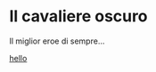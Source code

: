 <html lang="it">
    <head>
        <meta charset="utf-8"/>
    </head>
    <body>
        <h1>Il cavaliere oscuro</h1>
        <p>
           Il miglior eroe di sempre... 
        </p>
        <a href="https://Marc0-7.github.io/IlCavaliereOscuro/blob/main/PapginaHTML.html">hello</a>
    </body>
</html>

